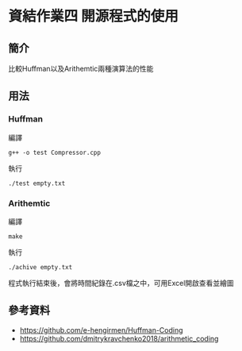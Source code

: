 # 資結作業四 開源程式的使用

## 簡介
比較Huffman以及Arithemtic兩種演算法的性能

## 用法
### Huffman
編譯

    g++ -o test Compressor.cpp

執行

    ./test empty.txt

### Arithemtic
編譯

    make

執行

    ./achive empty.txt


程式執行結束後，會將時間紀錄在.csv檔之中，可用Excel開啟查看並繪圖



## 參考資料
* https://github.com/e-hengirmen/Huffman-Coding
* https://github.com/dmitrykravchenko2018/arithmetic_coding
